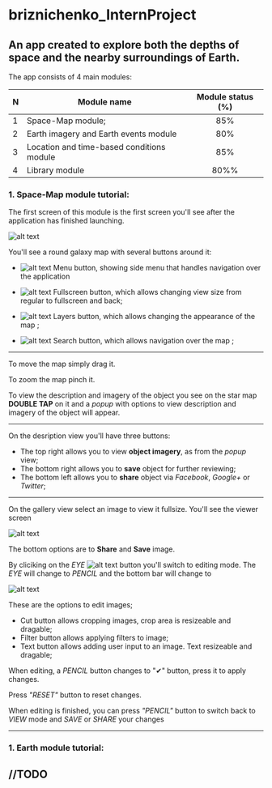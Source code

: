 # briznichenko_InternProject

## An app created to explore both the depths of space and the nearby surroundings of Earth.


The app consists of 4 main modules:


N | Module name                               |Module status (%)
---|---|:---:
1|Space-Map module;                          |85%
2|Earth imagery and Earth events module   	  |80%
3|Location and time-based conditions module  |85%
4|Library module                             |80%%


 ### 1. Space-Map module tutorial:

The first screen of this module is the first screen you'll see after the application has finished launching.

![alt text](http://i.imgur.com/fnQcZ99.png "Logo Title Text 1")

You'll see a round galaxy map with several buttons around it:
 - ![alt text](http://i.imgur.com/RlJrjaG.png "Logo Title Text 1") Menu button, showing side menu that handles navigation over the application 
 
 
 -  ![alt text](http://i.imgur.com/qAO8yos.png "Logo Title Text 1") Fullscreen button, which allows changing view size from regular to fullscreen and back;


 - ![alt text](http://i.imgur.com/Ujp9RJd.png "Logo Title Text 1") Layers button, which allows changing the appearance of the map ; 


 - ![alt text](http://i.imgur.com/f0kgLYo.png "Logo Title Text 1") Search button, which allows navigation over the map ;
 ***
 
To move the map simply drag it.
    
   To zoom the map pinch it.
   
To view the description and imagery of the object you see on the star map **DOUBLE TAP** on it and a *popup* with options to view description and imagery of the object will appear.

***
On the desription view you'll have three buttons:
 - The top right allows you to view **object imagery**, as from the *popup* view;
 - The bottom right allows you to **save** object for further reviewing;
 - The bottom left allows you to **share** object via *Facebook*, *Google+* or *Twitter*;
 ***
 On the gallery view select an image to view it fullsize.
 You'll see the viewer screen
 
 
 ![alt text](http://i.imgur.com/rBikvnK.png "Logo Title Text 1")
 
 The bottom options are to **Share** and **Save** image.
 
 By cliciking on the *EYE*	![alt text](http://i.imgur.com/JgqmT3q.png "Logo Title Text 1") button you'll switch to editing mode.
 The *EYE* will change to *PENCIL* and the bottom bar will change to
 
 ![alt text](http://i.imgur.com/JTkqOdd.png "Logo Title Text 1")
 
 These are the options to edit images;
 
 * Cut button allows cropping images, crop area is resizeable and dragable;
 * Filter button allows applying filters to image;
 * Text button allows adding user input to an image. Text resizeable and dragable;
 
 When editing, a *PENCIL* button changes to
 "✔" button, press it to apply changes.
 
 Press *"RESET"* button to reset changes.
 
 When editing is finished, you can press *"PENCIL"* button to switch back to *VIEW* mode and *SAVE* or *SHARE* your changes
 
 ***
 
  ### 1. Earth module tutorial:
  
  ## //TODO
